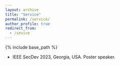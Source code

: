 ```yaml
---
layout: archive
title: "Service"
permalink: /service/
author_profile: true
redirect_from:
  - /sevice
---
```


{% include base_path %}

* IEEE SecDev 2023, Georgia, USA. Poster speaker.